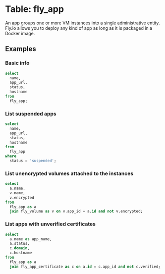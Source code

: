 # Table: fly_app

An app groups one or more VM instances into a single administrative entity. Fly.io allows you to deploy any kind of app as long as it is packaged in a Docker image.

## Examples

### Basic info

```sql
select
  name,
  app_url,
  status,
  hostname
from
  fly_app;
```

### List suspended apps

```sql
select
  name,
  app_url,
  status,
  hostname
from
  fly_app
where
  status = 'suspended';
```

### List unencrypted volumes attached to the instances

```sql
select
  a.name,
  v.name,
  v.encrypted
from
  fly_app as a
  join fly_volume as v on v.app_id = a.id and not v.encrypted;
```

### List apps with unverified certificates

```sql
select
  a.name as app_name,
  a.status,
  c.domain,
  c.hostname
from
  fly_app as a
  join fly_app_certificate as c on a.id = c.app_id and not c.verified;
```

